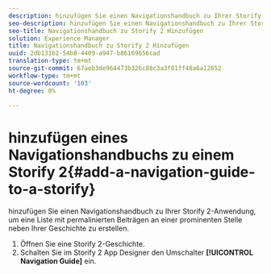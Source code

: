 ```yaml
---
description: hinzufügen Sie einen Navigationshandbuch zu Ihrer Storify 2-Anwendung, um eine Liste mit permalinierten Beiträgen an einer prominenten Stelle neben Ihrer Geschichte zu erstellen.
seo-description: hinzufügen Sie einen Navigationshandbuch zu Ihrer Storify 2-Anwendung, um eine Liste mit permalinierten Beiträgen an einer prominenten Stelle neben Ihrer Geschichte zu erstellen.
seo-title: Navigationshandbuch zu Storify 2 Hinzufügen
solution: Experience Manager
title: Navigationshandbuch zu Storify 2 Hinzufügen
uuid: 2db131b2-54b8-4409-a947-b86169656cad
translation-type: tm+mt
source-git-commit: 67aeb3de964473b326c88c3a3f81ff48a6a12652
workflow-type: tm+mt
source-wordcount: '103'
ht-degree: 0%

---
```



# hinzufügen eines Navigationshandbuchs zu einem Storify 2{#add-a-navigation-guide-to-a-storify}

hinzufügen Sie einen Navigationshandbuch zu Ihrer Storify 2-Anwendung, um eine Liste mit permalinierten Beiträgen an einer prominenten Stelle neben Ihrer Geschichte zu erstellen.

1. Öffnen Sie eine Storify 2-Geschichte.
1. Schalten Sie im Storify 2 App Designer den Umschalter **[!UICONTROL Navigation Guide]** ein.
